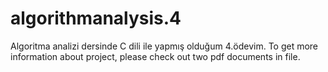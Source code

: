 # algorithmanalysis.4
Algoritma analizi dersinde C dili ile yapmış olduğum 4.ödevim.
To get more information about project, please check out two pdf documents in file.
